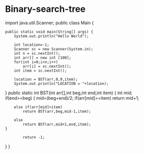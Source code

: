 # Binary-search-tree

import java.util.Scanner;
public class Main
{

	public static void main(String[] args) {
		System.out.println("Hello World");
		
		int location=-1;
		Scanner sc = new Scanner(System.in);
	    int n = sc.nextInt();
	    int arr[] = new int [100];
	    for(int i=0;i<n;i++)
	        arr[i] = sc.nextInt();
	    int item = sc.nextInt();
	    
	    location = BST(arr,0,9,item);
	    System.out.println("LOCATION = "+location);
}
public static int BST(int arr[],int beg,int end,int item)
{
    int mid;
    if(end>=beg)
    {
        mid=(beg+end)/2;
        if(arr[mid]==item)
            return mid+1;
            
        else if(arr[mid]>item)
            return BST(arr,beg,mid-1,item);
            
        else 
            return BST(arr,mid+1,end,item);
    }        
        
            return -1;
    
}
	}


